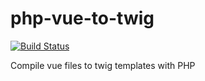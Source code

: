 # php-vue-to-twig

[![Build Status](https://travis-ci.org/Macavity/php-vue-to-twig.svg?branch=master)](https://travis-ci.org/Macavity/php-vue-to-twig)

Compile vue files to twig templates with PHP
